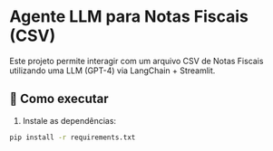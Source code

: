 # Agente LLM para Notas Fiscais (CSV)

Este projeto permite interagir com um arquivo CSV de Notas Fiscais utilizando uma LLM (GPT-4) via LangChain + Streamlit.

## 🚀 Como executar

1. Instale as dependências:

```bash
pip install -r requirements.txt
